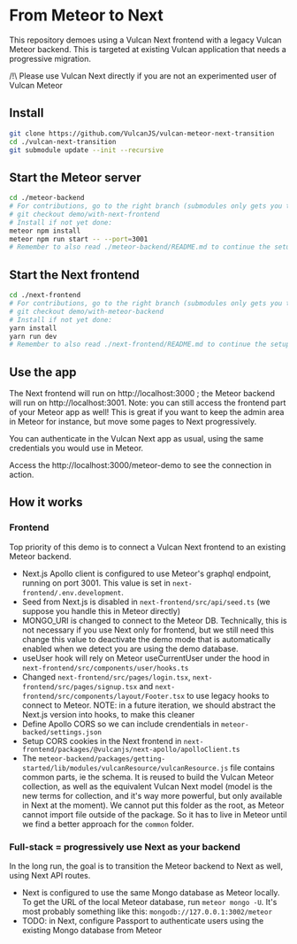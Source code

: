 # From Meteor to Next

This repository demoes using a Vulcan Next frontend with a legacy Vulcan Meteor backend.
This is targeted at existing Vulcan application that needs a progressive migration.

/!\ Please use Vulcan Next directly if you are not an experimented user of Vulcan Meteor

## Install

```sh
git clone https://github.com/VulcanJS/vulcan-meteor-next-transition
cd ./vulcan-next-transition
git submodule update --init --recursive
```

## Start the Meteor server

```sh
cd ./meteor-backend
# For contributions, go to the right branch (submodules only gets you to a commit)
# git checkout demo/with-next-frontend
# Install if not yet done: 
meteor npm install
meteor npm run start -- --port=3001
# Remember to also read ./meteor-backend/README.md to continue the setup
```

## Start the Next frontend

```sh
cd ./next-frontend
# For contributions, go to the right branch (submodules only gets you to a commit)
# git checkout demo/with-meteor-backend
# Install if not yet done: 
yarn install
yarn run dev
# Remember to also read ./next-frontend/README.md to continue the setup
```

## Use the app

The Next frontend will run on http://localhost:3000 ; the Meteor backend will run on http://localhost:3001. Note: you can still access the frontend part of your Meteor app as well! This is great if you want to keep the admin area in Meteor for instance, but move some pages to Next progressively.

You can authenticate in the Vulcan Next app as usual, using the same credentials you would use in Meteor.

Access the http://localhost:3000/meteor-demo to see the connection in action.


## How it works

### Frontend

Top priority of this demo is to connect a Vulcan Next frontend to an existing Meteor backend.

- Next.js Apollo client is configured to use Meteor's graphql endpoint, running on port 3001. This value is set in `next-frontend/.env.development`.
- Seed from Next.js is disabled in `next-frontend/src/api/seed.ts` (we suppose you handle this in Meteor directly)
- MONGO_URI is changed to connect to the Meteor DB. Technically, this is not necessary if you use Next only for frontend, but we still need this change this value to deactivate the demo mode that is automatically enabled when we detect you are using the demo database.
- useUser hook  will rely on Meteor useCurrentUser under the hood in `next-frontend/src/components/user/hooks.ts`
- Changed `next-frontend/src/pages/login.tsx`, `next-frontend/src/pages/signup.tsx` and `next-frontend/src/components/layout/Footer.tsx` to use legacy hooks to connect to Meteor. NOTE: in a future iteration, we should abstract the Next.js version into hooks, to make this cleaner
- Define Apollo CORS so we can include crendentials in `meteor-backed/settings.json`
- Setup CORS cookies in the Next frontend in `next-frontend/packages/@vulcanjs/next-apollo/apolloClient.ts`
- The `meteor-backend/packages/getting-started/lib/modules/vulcanResource/vulcanResource.js` file contains common parts, ie the schema. It is reused to build the Vulcan Meteor collection, as well as the equivalent Vulcan Next model (model is the new terms for collection, and it's way more powerful, but only available in Next at the moment).
We cannot put this folder as the root, as Meteor cannot import file outside of the package. So it has to live in Meteor until we find a better approach for the `common` folder.


### Full-stack = progressively use Next as your backend

In the long run, the goal is to transition the Meteor backend to Next as well, using Next API routes.

- Next is configured to use the same Mongo database as Meteor locally. To get the URL of the local Meteor database, run `meteor mongo -U`. It's most probably something like this: `mongodb://127.0.0.1:3002/meteor`
- TODO: in Next, configure Passport to authenticate users using the existing Mongo database from Meteor